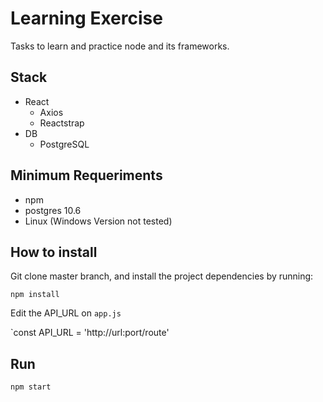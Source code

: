 # Learning Exercise
Tasks to learn and practice node and its frameworks.

## Stack
- React
    - Axios
    - Reactstrap
- DB
    - PostgreSQL

## Minimum Requeriments
- npm
- postgres 10.6
- Linux (Windows Version not tested)

## How to install
Git clone master branch, and install the project dependencies by running:

`npm install`

Edit the API_URL on `app.js`

`const API_URL = 'http://url:port/route'

## Run
`npm start`